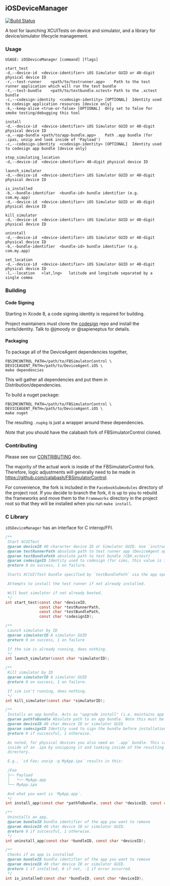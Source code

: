 ## iOSDeviceManager

[![Build Status](http://calabash-ci.macminicolo.net:8080/job/iOSDeviceManager%20Simulator%20Smoke%20Tests/badge/icon)](http://calabash-ci.macminicolo.net:8080/job/iOSDeviceManager%20Simulator%20Smoke%20Tests/)

A tool for launching XCUITests on device and simulator, and a library
for device/simulator lifecycle management.

### Usage

```
USAGE: iOSDeviceManager [command] [flags]

start_test
-d,--device-id	<device-identifier>	iOS Simulator GUID or 40-digit physical device ID
-r,--test-runner	<path/to/testrunner.app>	Path to the test runner application which will run the test bundle
-t,--test-bundle	<path/to/testbundle.xctest>	Path to the .xctest bundle
-c,--codesign-identity	<codesign-identity> [OPTIONAL] 	Identity used to codesign application resources [device only]
-k,--keep-alive	<true-or-false> [OPTIONAL] 	Only set to false for smoke testing/debugging this tool

install
-d,--device-id	<device-identifier>	iOS Simulator GUID or 40-digit physical device ID
-a,--app-bundle	<path/to/app-bundle.app>	Path .app bundle (for .ipas, unzip and look inside of 'Payload')
-c,--codesign-identity	<codesign-identity> [OPTIONAL] 	Identity used to codesign app bundle [device only]

stop_simulating_location
-d,--device-id	<device-identifier> 40-digit physical device ID

launch_simulator
-d,--device-id	<device-identifier>	iOS Simulator GUID or 40-digit physical device ID

is_installed
-b,--bundle-identifier	<bundle-id>	bundle identifier (e.g. com.my.app)
-d,--device-id	<device-identifier>	iOS Simulator GUID or 40-digit physical device ID

kill_simulator
-d,--device-id	<device-identifier>	iOS Simulator GUID or 40-digit physical device ID

uninstall
-d,--device-id	<device-identifier>	iOS Simulator GUID or 40-digit physical device ID
-b,--bundle-identifier	<bundle-id>	bundle identifier (e.g. com.my.app)

set_location
-d,--device-id	<device-identifier>	iOS Simulator GUID or 40-digit physical device ID
-l,--location	<lat,lng>	latitude and longitude separated by a single comma

```

### Building

#### Code Signing

Starting in Xcode 8, a code signing identity is required for building.

Project maintainers must clone the [codesign](https://github.com/calabash-codesign)
repo and install the certs/identity. Talk to @jmoody or @sapieneptus
for details.

#### Packaging

To package all of the DeviceAgent dependencies together,

```shell
FBSIMCONTROL_PATH=/path/to/FBSimulatorControl \
DEVICEAGENT_PATH=/path/to/DeviceAgent.iOS \
make dependencies
```

This will gather all dependencies and put them in Distribution/dependencies.

To build a nuget package:

```shell
FBSIMCONTROL_PATH=/path/to/FBSimulatorControl \
DEVICEAGENT_PATH=/path/to/DeviceAgent.iOS \
make nuget
```

The resulting `.nupkg` is just a wrapper around these dependencies.

*Note* that you should have the calabash fork of FBSimulatorControl cloned.

### Contributing

Please see our [CONTRIBUTING](CONTRIBUTING) doc.

The majority of the actual work is inside of the
FBSimulatorControl fork. Therefore, logic adjustments will generally
need to be made in https://github.com/calabash/FBSimulatorControl.

For convenience, the fork is included in the `FacebookSubmodules`
directory of the project root. If you decide to branch the fork, it is
up to you to rebuild the frameworks and move them to the `Frameworks`
directory in the project root so that they will be installed when you
run `make install`.

### C Library

`iOSDeviceManager` has an interface for C interop/FFI.

```C
/**
 Start XCUITest
 @param deviceID 40 character device ID or Simulator GUID. Use `instruments -s devices` to list Sim IDs.
 @param testRunnerPath absolute path to test runner app (DeviceAgent app bundle)
 @param testBundlePath absolute path to test bundle (CBX.xctest)
 @param codesignID Identity used to codesign (for sims, this value is ignored).
 @return 0 on success, 1 on failure.

 Starts XC(UI)Test bundle specified by `testBundlePath` via the app specified by `testRunnerPath`.

 Attempts to install the test runner if not already installed.

 Will boot simulator if not already booted.
 */
int start_test(const char *deviceID,
               const char *testRunnerPath,
               const char *testBundlePath,
               const char *codesignID);

/**
 Launch simulator by ID
 @param simulatorID A simulator GUID
 @return 0 on success, 1 on failure

 If the sim is already running, does nothing.
 */
int launch_simulator(const char *simulatorID);

/**
 Kill simulator by ID
 @param simulatorID A simulator GUID
 @return 0 on success, 1 on failure.

 If sim isn't running, does nothing.
 */
int kill_simulator(const char *simulatorID);

/**
 Installs an app bundle. Acts as "upgrade install" (i.e. maintains app data of any previous installation).
 @param pathToBundle Absolute path to an app bundle. Note this must be a .app bundle, even for physical devices.
 @param deviceID 40 char device ID or simulator GUID
 @param codesignID Identity used to sign the bundle before installation. Ignored for sims apps.
 @return 0 if successful, 1 otherwise.

 As noted, for physical devices you also need an `.app` bundle. This can be found
 inside of an .ipa by unzipping it and looking inside of the resulting 'Payload'
 directory.

 E.g., `cd Foo; unzip -q MyApp.ipa` results in this:

 /Foo
 ├── Payload
 │   └── MyApp.app
 └── MyApp.ipa

 And what you want is `MyApp.app`.
 */
int install_app(const char *pathToBundle, const char *deviceID, const char *codesignID);

/**
 Uninstalls an app.
 @param bundleID bundle identifier of the app you want to remove
 @param deviceID 40 char device ID or simulator GUID.
 @return 0 if successful, 1 otherwise.
 */
int uninstall_app(const char *bundleID, const char *deviceID);

/**
 Checks if an app is installed
 @param bundleID bundle identifier of the app you want to remove
 @param deviceID 40 char device ID or simulator GUID.
 @return 1 if installed, 0 if not, -1 if error occurred.
 */
int is_installed(const char *bundleID, const char *deviceID);
```
